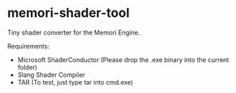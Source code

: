 # memori-shader-tool
Tiny shader converter for the Memori Engine.

Requirements:
- Microsoft ShaderConductor (Please drop the .exe binary into the current folder)
- Slang Shader Compiler
- TAR (To test, just type tar into cmd.exe)